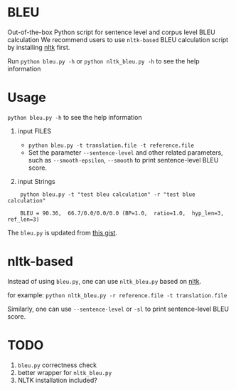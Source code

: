 # BLEU

Out-of-the-box Python script for sentence level and corpus level BLEU calculation
We recommend users to use `nltk-based` BLEU calculation script by installing [nltk](http://www.nltk.org/) first.

Run `python bleu.py -h` or `python nltk_bleu.py -h` to see the help information

# Usage

`python bleu.py -h` to see the help information

1. input FILES
    * `python bleu.py -t translation.file -t reference.file`
    * Set the parameter `--sentence-level` and other related parameters, such as `--smooth-epsilon`, `--smooth` to print sentence-level BLEU score.

2. input Strings
```
    python bleu.py -t "test bleu calculation" -r "test blue calculation"
    
    BLEU = 90.36,  66.7/0.0/0.0/0.0 (BP=1.0,  ratio=1.0,  hyp_len=3,  ref_len=3)
```

The `bleu.py` is updated from [this gist](https://gist.github.com/alvations/838cb021712ad66e7768).

# nltk-based
Instead of using `bleu.py`, one can use `nltk_bleu.py` based on [nltk](http://www.nltk.org/).

for example:
    ```
    python nltk_bleu.py -r reference.file -t translation.file
    ```

Similarly, one can use `--sentence-level` or `-sl` to print sentence-level BLEU score.

# TODO
1. `bleu.py` correctness check
2. better wrapper for `nltk_bleu.py`
3. NLTK installation included? 

